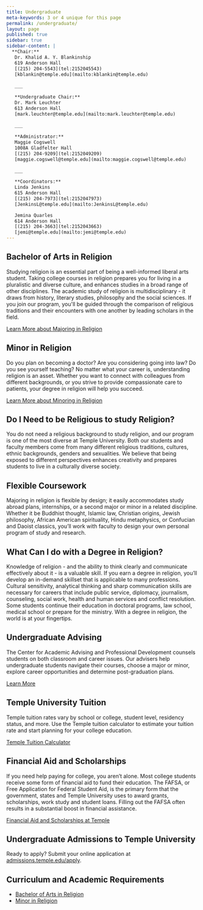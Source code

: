 ```yaml
---
title: Undergraduate
meta-keywords: 3 or 4 unique for this page
permalink: /undergraduate/
layout: page
published: true
sidebar: true
sidebar-content: |
  **Chair:**  
   Dr. Khalid A. Y. Blankinship  
   619 Anderson Hall  
   [(215) 204-5543](tel:2152045543)  
   [kblankin@temple.edu](mailto:kblankin@temple.edu)  
   
   ___
   
   **Undergraduate Chair:**  
   Dr. Mark Leuchter  
   613 Anderson Hall    
   [mark.leuchter@temple.edu](mailto:mark.leuchter@temple.edu)  
   
   ___
   
   **Administrator:**  
   Maggie Cogswell  
   1008A Gladfelter Hall   
   [(215) 204-9209](tel:2152049209)  
   [maggie.cogswell@temple.edu](mailto:maggie.cogswell@temple.edu)  
   
   ___

   **Coordinators:**  
   Linda Jenkins  
   615 Anderson Hall    
   [(215) 204-7973](tel:2152047973)   
   [JenkinsL@temple.edu](mailto:JenkinsL@temple.edu)  

   Jemina Quarles  
   614 Anderson Hall    
   [(215) 204-3663](tel:2152043663)  
   [jemi@temple.edu](mailto:jemi@temple.edu)
---
```

## Bachelor of Arts in Religion

Studying religion is an essential part of being a well-informed liberal arts student. Taking college courses in religion prepares you for living in a pluralistic and diverse culture, and enhances studies in a broad range of other disciplines. The academic study of religion is multidisciplinary - it draws from history, literary studies, philosophy and the social sciences. If you join our program, you'll be guided through the comparison of religious traditions and their encounters with one another by leading scholars in the field.

[Learn More about Majoring in Religion](http://bulletin.temple.edu/undergraduate/liberal-arts/religion/ba-religion/)

## Minor in Religion

Do you plan on becoming a doctor? Are you considering going into law? Do you see yourself teaching? No matter what your career is, understanding religion is an asset. Whether you want to connect with colleagues from different backgrounds, or you strive to provide compassionate care to patients, your degree in religion will help you succeed.

[Learn More about Minoring in Religion](http://bulletin.temple.edu/undergraduate/liberal-arts/africology-african-american-studies/minor-africology-african-american-studies/)

## Do I Need to be Religious to study Religion?

You do not need a religious background to study religion, and our program is one of the most diverse at Temple University. Both our students and faculty members come from many different religious traditions, cultures, ethnic backgrounds, genders and sexualities. We believe that being exposed to different perspectives enhances creativity and prepares students to live in a culturally diverse society.

## Flexible Coursework

Majoring in religion is flexible by design; it easily accommodates study abroad plans, internships, or a second major or minor in a related discipline. Whether it be Buddhist thought, Islamic law, Christian origins, Jewish philosophy, African American spirituality, Hindu metaphysics, or Confucian and Daoist classics, you’ll work with faculty to design your own personal program of study and research.

## What Can I do with a Degree in Religion?

Knowledge of religion - and the ability to think clearly and communicate effectively about it - is a valuable skill. If you earn a degree in religion, you’ll develop an in-demand skillset that is applicable to many professions. Cultural sensitivity, analytical thinking and sharp communication skills are necessary for careers that include public service, diplomacy, journalism, counseling, social work, health and human services and conflict resolution. Some students continue their education in doctoral programs, law school, medical school or prepare for the ministry. With a degree in religion, the world is at your fingertips.

## Undergraduate Advising

The Center for Academic Advising and Professional Development counsels students on both classroom and career issues. Our advisers help undergraduate students navigate their courses, choose a major or minor, explore career opportunities and determine post-graduation plans.

[Learn More](https://liberalarts.temple.edu/advising)

## Temple University Tuition

Temple tuition rates vary by school or college, student level, residency status, and more. Use the Temple tuition calculator to estimate your tuition rate and start planning for your college education. 

[Temple Tuition Calculator](https://bursar.temple.edu/tuition-and-fees/tuition-rates)

## Financial Aid and Scholarships

If you need help paying for college, you aren’t alone. Most college students receive some form of financial aid to fund their education. The FAFSA, or Free Application for Federal Student Aid, is the primary form that the government, states and Temple University uses to award grants, scholarships, work study and student loans. Filling out the FAFSA often results in a substantial boost in financial assistance. 

[Financial Aid and Scholarships at Temple](https://sfs.temple.edu/financial-aid-types)

## Undergraduate Admissions to Temple University

Ready to apply? Submit your online application at [admissions.temple.edu/apply](http://admissions.temple.edu/apply).

## Curriculum and Academic Requirements

- [Bachelor of Arts in Religion](http://bulletin.temple.edu/undergraduate/liberal-arts/religion/ba-religion/)
- [Minor in Religion](http://bulletin.temple.edu/undergraduate/liberal-arts/religion/minor-religion/)

